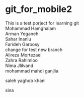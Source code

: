 # git_for_mobile2
This is a test porject for learning git <br />
Mohammad Hamghalam <br />
Arman Yeganeh <br />
Sahar Inanlu <br />
Farideh Garoosy <br />
change for test new branch <br />
Alireza Mortezaei <br/>
Zahra Rahimloo <br/>
Nima Jlilvand <br/>
mohammad mahdi ganjlia

saleh yaghob khani

sina
